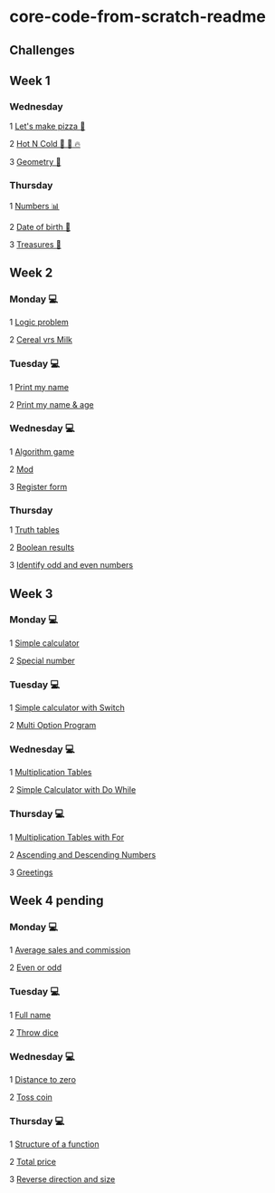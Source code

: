 # core-code-from-scratch-readme

## Challenges

## Week 1

### Wednesday

1 [Let's make pizza 🍕](https://github.com/sammeza10/core-code-from-scratch-readme/blob/main/challenges/Let's%20make%20pizza%20%F0%9F%8D%95.md)

2 [Hot N Cold 🤒 🧊 🔥](https://github.com/sammeza10/core-code-from-scratch-readme/blob/main/challenges/Hot%20N%20Cold%20%F0%9F%A4%92%20%F0%9F%A7%8A%20%F0%9F%94%A5.md)

3 [Geometry 📐](https://github.com/sammeza10/core-code-from-scratch-readme/blob/main/challenges/Geometry%20%F0%9F%93%90.md)

### Thursday

1 [Numbers 📊](https://github.com/sammeza10/core-code-from-scratch-readme/blob/main/challenges/Numbers%20%F0%9F%93%8A.md)

2 [Date of birth 👧](https://github.com/sammeza10/core-code-from-scratch-readme/blob/main/challenges/Date%20of%20birth%20%F0%9F%91%A7.md )

3 [Treasures 👑](https://github.com/sammeza10/core-code-from-scratch-readme/blob/main/challenges/Treasures%20%F0%9F%91%91.md)


## Week 2

### Monday 💻

1 [Logic problem](https://github.com/sammeza10/core-code-from-scratch-readme/blob/main/challenges/Logic%20problem.md)
 
2 [Cereal vrs Milk]( https://github.com/sammeza10/core-code-from-scratch-readme/blob/main/challenges/Cereal%20vrs%20Milk.md)

### Tuesday 💻

1 [Print my name](https://github.com/sammeza10/core-code-from-scratch-readme/blob/main/challenges/Print%20my%20name.md)

2 [Print my name & age](https://github.com/sammeza10/core-code-from-scratch-readme/blob/main/challenges/Print%20my%20name%20%26%20age.md)

### Wednesday 💻
1 [Algorithm game](https://github.com/sammeza10/core-code-from-scratch-readme/blob/main/challenges/Algorithm%20game.md)

2 [Mod](https://github.com/sammeza10/core-code-from-scratch-readme/blob/main/challenges/Mod.md)

3 [Register form](https://github.com/sammeza10/core-code-from-scratch-readme/blob/main/challenges/Register%20form.md)

### Thursday

1 [Truth tables](https://github.com/sammeza10/core-code-from-scratch-readme/blob/main/challenges/Truth%20tables.md)

2 [Boolean results](https://github.com/sammeza10/core-code-from-scratch-readme/blob/main/challenges/Boolean%20results.md)

3 [Identify odd and even numbers](https://github.com/sammeza10/core-code-from-scratch-readme/blob/main/challenges/Identify%20odd%20and%20even%20numbers.md)

## Week 3

### Monday 💻

1 [Simple calculator](https://github.com/sammeza10/core-code-from-scratch-readme/blob/main/challenges/Simple%20calculator.md)

2 [Special number](https://github.com/sammeza10/core-code-from-scratch-readme/blob/main/challenges/Special%20number.md)

### Tuesday 💻

1 [Simple calculator with Switch](https://github.com/sammeza10/core-code-from-scratch-readme/blob/main/challenges/Simple%20calculator%20with%20Switch.md)

2 [Multi Option Program](https://github.com/sammeza10/core-code-from-scratch-readme/blob/main/challenges/Multi%20Option%20Program.md)

### Wednesday 💻

1 [Multiplication Tables](https://github.com/sammeza10/core-code-from-scratch-readme/blob/main/challenges/Multiplication%20Tables.md)

2 [Simple Calculator with Do While](https://github.com/sammeza10/core-code-from-scratch-readme/blob/main/challenges/Simple%20calculator%20with%20Do%20While.md)

### Thursday 💻

1 [Multiplication Tables with For](https://github.com/sammeza10/core-code-from-scratch-readme/blob/main/challenges/multiplication%20Tables%20with%20For.md)

2 [Ascending and Descending Numbers](https://github.com/sammeza10/core-code-from-scratch-readme/blob/main/challenges/Ascending%20and%20Descending%20Numbers.md)

3 [Greetings](https://github.com/sammeza10/core-code-from-scratch-readme/blob/main/challenges/Greetings.md)
 
## Week 4 pending

### Monday 💻

1 [Average sales and commission](https://github.com/sammeza10/core-code-from-scratch-readme/blob/main/challenges/Average%20sales%20and%20commission.md)

2 [Even or odd](https://github.com/sammeza10/core-code-from-scratch-readme/blob/main/challenges/Even%20or%20odd.md)

### Tuesday 💻

1 [Full name](https://github.com/sammeza10/core-code-from-scratch-readme/blob/main/challenges/Full%20name.md)

2 [Throw dice](https://github.com/sammeza10/core-code-from-scratch-readme/blob/main/challenges/Throw%20dice.md)

### Wednesday 💻

1 [Distance to zero]()

2 [Toss coin]()

### Thursday 💻

1 [Structure of a function]()

2 [Total price]()

3 [Reverse direction and size]()
 


